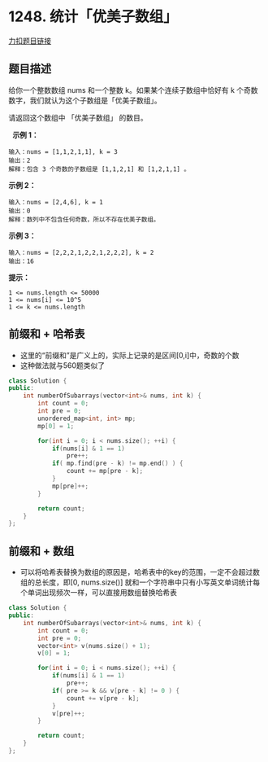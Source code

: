 <p id="统计优美子数组"></p>

# 1248. 统计「优美子数组」  


[力扣题目链接](https://leetcode.cn/problems/count-number-of-nice-subarrays/)    


## 题目描述  

给你一个整数数组 nums 和一个整数 k。如果某个连续子数组中恰好有 k 个奇数数字，我们就认为这个子数组是「优美子数组」。

请返回这个数组中 「优美子数组」 的数目。



 
**示例 1：**

    输入：nums = [1,1,2,1,1], k = 3
    输出：2
    解释：包含 3 个奇数的子数组是 [1,1,2,1] 和 [1,2,1,1] 。


**示例 2：**

    输入：nums = [2,4,6], k = 1
    输出：0
    解释：数列中不包含任何奇数，所以不存在优美子数组。
 
**示例 3：**

    输入：nums = [2,2,2,1,2,2,1,2,2,2], k = 2
    输出：16

**提示：**

    1 <= nums.length <= 50000
    1 <= nums[i] <= 10^5
    1 <= k <= nums.length


## 前缀和 + 哈希表  

* 这里的“前缀和”是广义上的，实际上记录的是区间[0,i]中，奇数的个数
* 这种做法就与560题类似了

```cpp
class Solution {
public:
    int numberOfSubarrays(vector<int>& nums, int k) {
        int count = 0;
        int pre = 0;
        unordered_map<int, int> mp;
        mp[0] = 1;

        for(int i = 0; i < nums.size(); ++i) {
            if(nums[i] & 1 == 1)
                pre++;       
            if( mp.find(pre - k) != mp.end() ) {
                count += mp[pre - k];
            }
            mp[pre]++;
        }

        return count;
    }
};
```

## 前缀和 + 数组  

* 可以将哈希表替换为数组的原因是，哈希表中的key的范围，一定不会超过数组的总长度，即[0, nums.size()]  就和一个字符串中只有小写英文单词统计每个单词出现频次一样，可以直接用数组替换哈希表

```cpp
class Solution {
public:
    int numberOfSubarrays(vector<int>& nums, int k) {
        int count = 0;
        int pre = 0;
        vector<int> v(nums.size() + 1);
        v[0] = 1;

        for(int i = 0; i < nums.size(); ++i) {
            if(nums[i] & 1 == 1)
                pre++;       
            if( pre >= k && v[pre - k] != 0 ) {
                count += v[pre - k];
            }
            v[pre]++;
        }

        return count;
    }
};
```